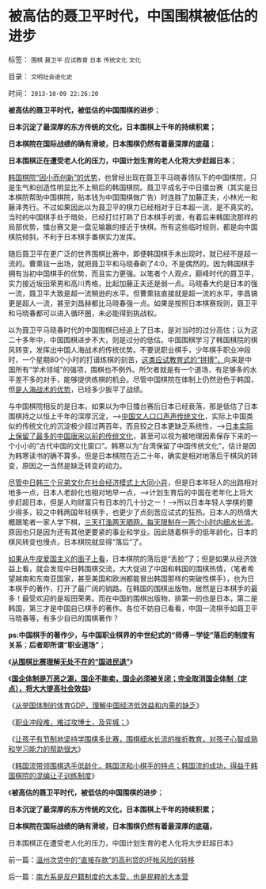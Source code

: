 # 被高估的聂卫平时代，中国围棋被低估的进步

标签： `围棋` `聂卫平` `应试教育` `日本` `传统文化` `文化` 

目录： `文明社会进化史`

时间： `2013-10-09 22:26:20`

**被高估的聂卫平时代，被低估的中国围棋的进步**；

**日本沉淀了最深厚的东方传统的文化，日本围棋上千年的持续积累；**

**日本棋院在国际战绩的确有滑坡，日本围棋仍然有着最深厚的底蕴**；

**日本围棋正在遭受老人化的压力，中国计划生育的老人化将大步赶超日本**；

[韩国棋院“因小而创新”的优势](../../../2013/10/8/韩国流带领围棋选手低龄化,得益于韩国棋院的混编让子训练制度.md)，也曾经出现在聂卫平马晓春领队下的中国棋院，只是生气和创造性明显比不上稍后的韩国棋院。聂卫平成名于中日擂台赛（其实是日本棋院帮助中国棋院，贴本钱为中国围棋做广告）时连胜了加藤正夫，小林光一和藤泽秀行。不过如果因此以为聂卫平的棋力已经相对于日本超一流，是不真实的。当时的中国棋手处于暗处，已经打烂打熟了日本棋手的谱，有着后来韩国流那样的局部优势，擂台赛又是一盘见输赢的接近于快棋。所有这些临时规则，都是向中国棋院倾斜，不利于日本棋手番棋实力发挥。

随后聂卫平在更广泛的世界围棋比赛中，即便韩国棋手未出现时，就已经不是超一流的。曹熏铉一出场，就把聂卫平和马晓春剃了4:0，不是偶然的。因为韩国棋手拥有当初中国棋手的优势，而且实力更强。以笔者个人观点，巅峰时代的聂卫平，实力接近坂田荣男和高川秀格，比起加藤正夫还是弱一点。马晓春大约是日本的强一流，聂卫平大致是超一流稍逊的水平。但曹熏铉直接就是超一流的水平，李昌镐更是超人一流，甚至刘昌赫都比马晓春强一点。如果是按照日本棋赛规则，聂卫平和马晓春都可以进入循环圈，未必能得到挑战权。

以为聂卫平马晓春时代的中国围棋已经追上了日本，是对当时的过分高估；认为这二十多年中，中国围棋进步不大，则是过分的低估。中国围棋学习了韩国棋院的棋风转变，发挥出中国人海战术的传统优势。不要说职业棋手，少年棋手职业冲段时，一个星期80个小时的打谱炼棋的刻苦，[这类应试教育式的“拼搏”，](../../../2012/5/3/“先人为主”的选择性是科学的认知态度；.md)向来是中国所有“学术领域”的强项，围棋也不例外。所欠者就是有一个道场，有足够多的水平差不多的对手，能够提供练棋的机会。尽管中国棋院在体制上仍然逊色于韩国，但[是人海战术的优势](../../../2013/10/6/职业冲段难，难过攻博士，兼谈弈城.md)，已经多少扳平了战绩。

与中国棋院相反的是日本，如果以为中日擂台赛后日本已经衰落，那是低估了日本围棋持之以恒上千年的深厚沉淀，——>[中国文人口口声声传统文化](../../../2009/5/18/热爱中国文化的国人才会关注弥补汉语的缺陷.md)，实际上中国类似的传统文化的沉淀极少超过两百年，而且较之日本更缺乏系统性，——>[日本实际上保留了最多的中国唐宋以前的传统文化](../../../2011/1/6/日本传统文化拖了日本经济的后腿.md)，甚至可以视为被地理因素保存下来的一个小小的“古代中国的文化窗口”。韩寒以为“台湾保留了中国传统文化”，估计是因为韩寒读书的确不算多。但是日本棋院在近二十年，确实是相对地落后于棋风的转变，原因之一当然是缺乏转变的动力。

[尽管中日韩三个兄弟文化在社会经济模式上大同小异](../../../2010/5/15/乱世和血性和东亚傻逼大赛史.md)，但是日本年轻人的出路相对地多一点，日本人老龄化也相对地早一点，——>计划生育后的中国在老年化上将大步赶超日本，但是人均财富只有日本的几十分之一！——>所以日本年轻人学棋的要少得多，较之中韩两国年轻棋手，也更少了点刻苦应试式的狂热。日本人的热情大概跟笔者一家人学下棋，[三天打渔两天晒网，每天限制在一两个小时内细水长流](../../../2013/10/7/学围棋细水长流的挫折教育，提高孩子心智的成熟和学习能力.md)。原因也只是因为还有其他更要紧的事业和学业。因此随着棋手的低年龄化，日本的棋风转变也慢点，日本棋院就显得“落后”了。

[如果从牛皮爱国主义的面子上看](../../../2009/9/27/爱国不用吹牛，反省不是自虐，知耻者方是勇.md)，日本棋院的落后是“丢脸”了；但是如果从经济效益上看，就会发现中日韩围棋交流，大大促进了中国和韩国的围棋热情，（笔者希望越南和东南亚国家，甚至美国和欧洲都能冒出韩国那样的突破性棋手），也为日本棋手的著作，打开了最广阔的销路。在韩国的围棋出版物，居然是日本棋手的最多！最受欢迎的是坂田荣男。而在中国的围棋出版物，排第一的也是日本，第二是韩国，第三才是中国自已棋手的著作。各位不妨自已看看，中国一流棋手如聂卫平马晓春等，有多少自已的围棋著作？

**ps:中国棋手的著作少，与中国职业棋界的中世纪式的“师傅－学徒”落后的制度有关系**；**后者即所谓“职业道场”**；

《[**从围棋比赛理解无处不在的“国进民退”**](../../../2013/4/30/从围棋比赛理解无处不在的“国进民退”.md)》

《[**国企体制是万恶之源，国企不能卖，国企必须被关闭；完全取消国企体制（定点），将大大提高社会效益**](../../../2013/4/30/“有志者事竞成”“爱拼才会赢”是成功学的表述.md)》

《[从举国体制的体育GDP，理解中国经济低效益和内需的缺乏](../../../2013/4/30/从举国体制的体育GDP，理解中国经济低效益和内需的缺乏.md)》

《[职业冲段难，难过攻博士，及弈城；](../../../2013/10/6/职业冲段难，难过攻博士，兼谈弈城.md)》

《[让孩子有节制地坚持学围棋多比赛，围棋细水长流的挫折教育，对孩子心智成熟和学习能力的帮助很大](../../../2013/10/7/学围棋细水长流的挫折教育，提高孩子心智的成熟和学习能力.md)》

《[韩国流带领围棋选手低龄化，韩国流和小棋手的特点；韩国流的成功，得益于韩国棋院的混编让子训练制度](../../../2013/10/8/韩国流带领围棋选手低龄化,得益于韩国棋院的混编让子训练制度.md)》

《**被高估的聂卫平时代，被低估的中国围棋的进步**；

**日本沉淀了最深厚的东方传统的文化，日本围棋上千年的持续积累；**

**日本棋院在国际战绩的确有滑坡，日本围棋仍然有着最深厚的底蕴，**

日本围棋正在遭受老人化的压力，中国计划生育的老人化将大步赶超日本》



前一篇：[温州次贷中的“直接存款”的高利贷的坏帐风险的转移](../../../2013/10/8/温州次贷中的“直接存款”的高利贷的坏帐风险的转移.md)

后一篇：[南方系是反户籍制度的大本营，也是民粹的大本营](../../../2013/10/9/南方系是反户籍制度的大本营，也是民粹的大本营.md)